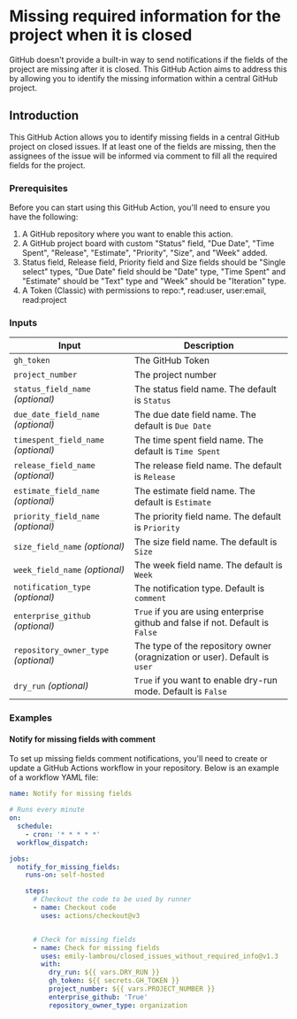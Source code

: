 # Missing required information for the project when it is closed

GitHub doesn't provide a built-in way to send notifications if the fields of the project are missing after it is closed. This
GitHub Action aims to address this by allowing you to identify the missing information within a central GitHub project.

## Introduction

This GitHub Action allows you to identify missing fields in a central GitHub project on closed issues. If at least one of the fields are missing,
then the assignees of the issue will be informed via comment to fill all the required fields for the project. 


### Prerequisites

Before you can start using this GitHub Action, you'll need to ensure you have the following:

1. A GitHub repository where you want to enable this action.
2. A GitHub project board with custom "Status" field, "Due Date", "Time Spent", "Release", "Estimate", "Priority", "Size", and "Week" added.
3. Status field, Release field, Priority field and Size fields should be "Single select" types, "Due Date" field should be "Date" type, "Time Spent" and "Estimate" should be "Text" type
   and "Week" should be "Iteration" type.
5. A Token (Classic) with permissions to repo:*, read:user, user:email, read:project

### Inputs

| Input                                | Description                                                                                      |
|--------------------------------------|--------------------------------------------------------------------------------------------------|
| `gh_token`                           | The GitHub Token                                                                                 |
| `project_number`                     | The project number                                                                               |                                                          
| `status_field_name` _(optional)_     | The status field name. The default is `Status`                                                   |
| `due_date_field_name` _(optional)_   | The due date field name. The default is `Due Date`                                               |
| `timespent_field_name` _(optional)_  | The time spent field name. The default is `Time Spent`                                           |
| `release_field_name` _(optional)_    | The release field name. The default is `Release`                                                 |
| `estimate_field_name` _(optional)_   | The estimate field name. The default is `Estimate`                                               |
| `priority_field_name` _(optional)_   | The priority field name. The default is `Priority`                                               |
| `size_field_name` _(optional)_       | The size field name. The default is `Size`                                                       |
| `week_field_name` _(optional)_       | The week field name. The default is `Week`                                                       |
| `notification_type` _(optional)_     | The notification type. Default is `comment`                                                      |
| `enterprise_github` _(optional)_     | `True` if you are using enterprise github and false if not. Default is `False`                   |
| `repository_owner_type` _(optional)_ | The type of the repository owner (oragnization or user). Default is `user`                       |
| `dry_run` _(optional)_               | `True` if you want to enable dry-run mode. Default is `False`                                    |


### Examples

#### Notify for missing fields with comment
To set up missing fields comment notifications, you'll need to create or update a GitHub Actions workflow in your repository. Below is
an example of a workflow YAML file:

```yaml
name: Notify for missing fields

# Runs every minute
on:
  schedule:
    - cron: '* * * * *'
  workflow_dispatch:

jobs:
  notify_for_missing_fields:
    runs-on: self-hosted

    steps:
      # Checkout the code to be used by runner
      - name: Checkout code
        uses: actions/checkout@v3


      # Check for missing fields
      - name: Check for missing fields
        uses: emily-lambrou/closed_issues_without_required_info@v1.3
        with:
          dry_run: ${{ vars.DRY_RUN }}           
          gh_token: ${{ secrets.GH_TOKEN }}      
          project_number: ${{ vars.PROJECT_NUMBER }} 
          enterprise_github: 'True'
          repository_owner_type: organization
        
```


